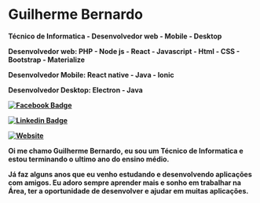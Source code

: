 <h1>Guilherme Bernardo</h1>

<p> <strong>Técnico de Informatica - Desenvolvedor web - Mobile - Desktop </strong> </p>
<p> <strong>Desenvolvedor web:<strong> PHP - Node js - React - Javascript - Html - CSS - Bootstrap - Materialize </p>
<p> <strong>Desenvolvedor Mobile:</strong> React native - Java - Ionic </p>
<p> <strong>Desenvolvedor Desktop:</strong> Electron - Java </p>
  
[![Facebook Badge](https://img.shields.io/badge/-Guilherme_Bernardo-292929?style=for-the-badge&labelColor=292929&logo=facebook&logoColor=white&link=https://facebook.com/)](https://www.facebook.com/guilherme.bernardo.5682/)
  
[![Linkedin Badge](https://img.shields.io/badge/-Guilherme_Bernardo-292929?style=for-the-badge&logo=Linkedin&logoColor=white&link=https://www.linkedin.com/in/guilherme-bernardo-silva-789217194/)](https://www.linkedin.com/in/guilherme-bernardo-silva-789217194/)

[![Website](https://img.shields.io/badge/-Portifólio-292929?style=for-the-badge&link=https://gui25.github.io/main/)](https://gui25.github.io/main/) 

<p>Oi me chamo Guilherme Bernardo, eu sou um Técnico de Informatica e estou terminando o ultimo ano do ensino médio. </p>
  
<p>Já faz alguns anos que eu venho estudando e desenvolvendo aplicações com amigos. Eu adoro sempre aprender mais e sonho em trabalhar na Área, ter a oportunidade de desenvolver e ajudar em muitas aplicações.</p>
